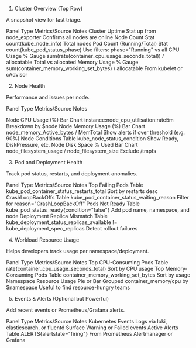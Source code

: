 1. Cluster Overview (Top Row)

A snapshot view for fast triage.

Panel	Type	Metrics/Source	Notes
Cluster Uptime	Stat	up from node_exporter	Confirms all nodes are online
Node Count	Stat	count(kube_node_info)	Total nodes
Pod Count (Running/Total)	Stat	count(kube_pod_status_phase)	Use filters: phase="Running" vs all
CPU Usage %	Gauge	sum(rate(container_cpu_usage_seconds_total)) / allocatable	Total vs allocated
Memory Usage %	Gauge	sum(container_memory_working_set_bytes) / allocatable	From kubelet or cAdvisor


2. Node Health

Performance and issues per node.

Panel	Type	Metrics/Source	Notes

Node CPU Usage (%)	Bar Chart	instance:node_cpu_utilisation:rate5m	Breakdown by $node
Node Memory Usage (%)	Bar Chart	node_memory_Active_bytes / MemTotal	Show alerts if over threshold (e.g. 90%)
Node Conditions	Table	kube_node_status_condition	Show Ready, DiskPressure, etc.
Node Disk Space % Used	Bar Chart	node_filesystem_usage / node_filesystem_size	Exclude /tmpfs


3. Pod and Deployment Health

Track pod status, restarts, and deployment anomalies.

Panel	Type	Metrics/Source	Notes
Top Failing Pods	Table	kube_pod_container_status_restarts_total	Sort by restarts desc
CrashLoopBackOffs	Table	kube_pod_container_status_waiting_reason	Filter for reason="CrashLoopBackOff"
Pods Not Ready	Table	kube_pod_status_ready{condition="false"}	Add pod name, namespace, and node
Deployment Replica Mismatch	Table	kube_deployment_status_replicas_available != kube_deployment_spec_replicas	Detect rollout failures


4. Workload Resource Usage

Helps developers track usage per namespace/deployment.

Panel	Type	Metrics/Source	Notes
Top CPU-Consuming Pods	Table	rate(container_cpu_usage_seconds_total)	Sort by CPU usage
Top Memory-Consuming Pods	Table	container_memory_working_set_bytes	Sort by usage
Namespace Resource Usage	Pie or Bar	Grouped container_memory/cpu by $namespace	Useful to find resource-hungry teams


5. Events & Alerts (Optional but Powerful)

Add recent events or Prometheus/Grafana alerts.

Panel	Type	Metrics/Source	Notes
Kubernetes Events	Logs	via loki, elasticsearch, or fluentd	Surface Warning or Failed events
Active Alerts	Table	ALERTS{alertstate="firing"}	From Prometheus Alertmanager or Grafana
